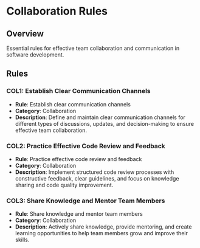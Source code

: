 # Collaboration Rules

## Overview
Essential rules for effective team collaboration and communication in software development.

## Rules

### COL1: Establish Clear Communication Channels
- **Rule**: Establish clear communication channels
- **Category**: Collaboration
- **Description**: Define and maintain clear communication channels for different types of discussions, updates, and decision-making to ensure effective team collaboration.

### COL2: Practice Effective Code Review and Feedback
- **Rule**: Practice effective code review and feedback
- **Category**: Collaboration
- **Description**: Implement structured code review processes with constructive feedback, clear guidelines, and focus on knowledge sharing and code quality improvement.

### COL3: Share Knowledge and Mentor Team Members
- **Rule**: Share knowledge and mentor team members
- **Category**: Collaboration
- **Description**: Actively share knowledge, provide mentoring, and create learning opportunities to help team members grow and improve their skills.
